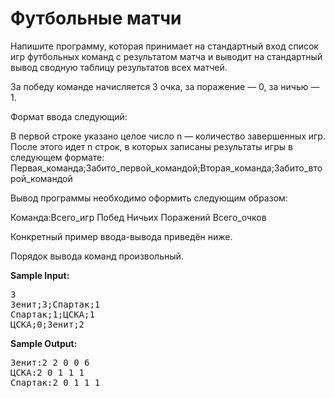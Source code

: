 <h1>Футбольные матчи</h1>
<p>Напишите программу, которая принимает на стандартный вход список игр футбольных команд с результатом матча и выводит на стандартный вывод сводную таблицу результатов всех матчей.</p>
<p>За победу команде начисляется 3 очка, за поражение — 0, за ничью — 1.</p>
<p>Формат ввода следующий:</p>
<p>В первой строке указано целое число n — количество завершенных игр.<br>
После этого идет n строк, в которых записаны результаты игры в следующем формате:<br>
Первая_команда;Забито_первой_командой;Вторая_команда;Забито_второй_командой</p>

<p>Вывод программы необходимо оформить следующим образом:</p>
<p>Команда:Всего_игр Побед Ничьих Поражений Всего_очков</p>

<p>Конкретный пример ввода-вывода приведён ниже.</p>

<p>Порядок вывода команд произвольный.</p>

<p><strong>Sample Input:</strong></p>
<pre>
3
Зенит;3;Спартак;1
Спартак;1;ЦСКА;1
ЦСКА;0;Зенит;2
</pre>
<p><strong>Sample Output:</strong></p>
<pre>
Зенит:2 2 0 0 6
ЦСКА:2 0 1 1 1
Спартак:2 0 1 1 1
</pre>